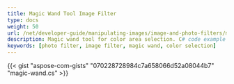 ```yaml
---
title: Magic Wand Tool Image Filter
type: docs
weight: 50
url: /net/developer-guide/manipulating-images/image-and-photo-filters/magic-wand-filter/
description: Magic wand tool for color area selection. C# code example provided.
keywords: [photo filter, image filter, magic wand, color selection]
---
```


{{< gist "aspose-com-gists" "070228728984c7a658066d52a08044b7" "magic-wand.cs" >}}
